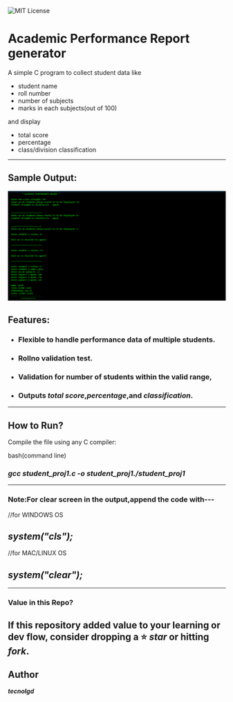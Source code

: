 ![MIT License](https://img.shields.io/github/license/tecnolgd/ACADEMIC-PERFORMANCE_GEN?style=flat)


# Academic Performance  Report generator


A simple C program to collect student data like 
* student name
* roll number
* number of subjects
* marks in each subjects(out of 100)

 and display
 * total score
 * percentage 
 * class/division classification
--------------
##  Sample Output:

![Sample Output](output_screenshots/academic_report_output.png)


## Features:
* ### Flexible to handle performance data of multiple students.
* ### Rollno validation test.
* ### Validation for number of students  within the valid range,
* ### Outputs *total score*,*percentage*,and *classification*.
--------------

## How to Run?
Compile the file using any C compiler:


bash(command line)

### *gcc student_proj1.c -o student_proj1./student_proj1* ###
--------------

### Note:For clear screen in the output,append the code with---

//for WINDOWS OS
## *system("cls");*

//for MAC/LINUX OS
## *system("clear");*  
--------------
### Value in this Repo?
If this repository added value to your learning or dev flow, consider dropping a ⭐ *star* or hitting *fork*.
--------------

## Author
***tecnolgd***